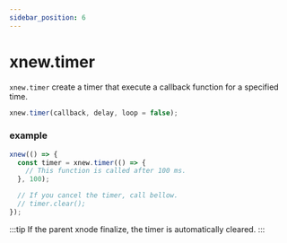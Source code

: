 ```yaml
---
sidebar_position: 6
---
```


# xnew.timer
`xnew.timer` create a timer that execute a callback function for a specified time.

```js
xnew.timer(callback, delay, loop = false);
```
### example

```js
xnew(() => {
  const timer = xnew.timer(() => {
    // This function is called after 100 ms.
  }, 100);

  // If you cancel the timer, call bellow.
  // timer.clear();
});

```
:::tip
If the parent xnode finalize, the timer is automatically cleared.
:::
